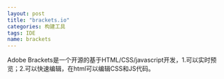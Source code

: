 ```yaml
---
layout: post
title: "brackets.io"
categories: 构建工具
tags: IDE
name: brackets
---
```


Adobe Brackets是一个开源的基于HTML/CSS/java<!--break-->script开发，1.可以实时预览；2.可以快速编辑，在html可以编辑CSS和JS代码。

